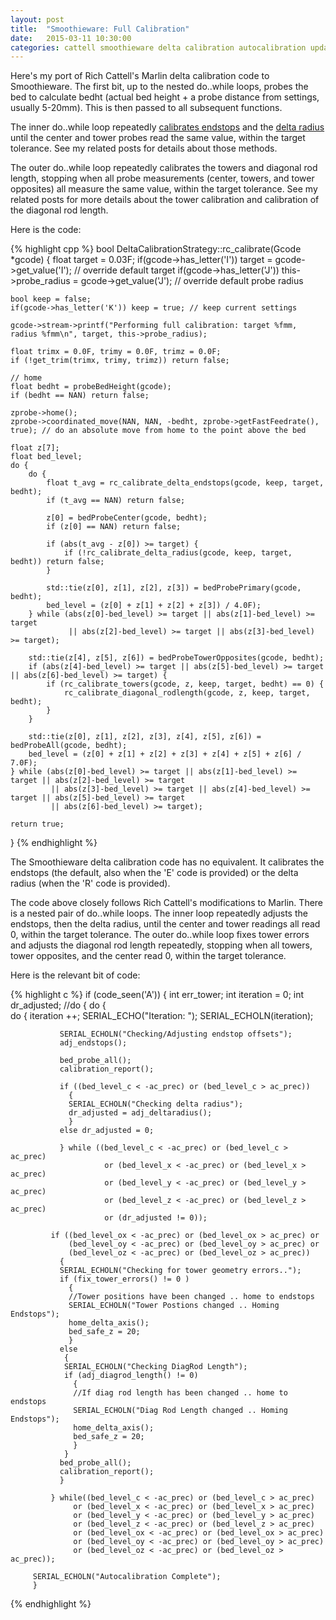 ```yaml
---
layout: post
title:  "Smoothieware: Full Calibration"
date:   2015-03-11 10:30:00
categories: cattell smoothieware delta calibration autocalibration update
---
```

Here's my port of Rich Cattell's Marlin delta calibration code to Smoothieware.  The first bit, up to the nested do..while loops, probes the bed to calculate bedht (actual bed height + a probe distance from settings, usually 5-20mm).  This is then passed to all subsequent functions.

The inner do..while loop repeatedly [calibrates endstops](../../2015-03-09-smoothieware-calibrate-delta-endstops.html) and the [delta radius](../../2015-03-09-smoothieware-calibrate-delta-radius.html) until the center and tower probes read the same value, within the target tolerance.  See my related posts for details about those methods.

The outer do..while loop repeatedly calibrates the towers and diagonal rod length, stopping when all probe measurements (center, towers, and tower opposites) all measure the same value, within the target tolerance.  See my related posts for more details about the tower calibration and calibration of the diagonal rod length. 

Here is the code:

{% highlight cpp %}
bool DeltaCalibrationStrategy::rc_calibrate(Gcode *gcode)
{
    float target = 0.03F;
    if(gcode->has_letter('I')) target = gcode->get_value('I'); // override default target
    if(gcode->has_letter('J')) this->probe_radius = gcode->get_value('J'); // override default probe radius

    bool keep = false;
    if(gcode->has_letter('K')) keep = true; // keep current settings

    gcode->stream->printf("Performing full calibration: target %fmm, radius %fmm\n", target, this->probe_radius);

    float trimx = 0.0F, trimy = 0.0F, trimz = 0.0F;
    if (!get_trim(trimx, trimy, trimz)) return false;

    // home
    float bedht = probeBedHeight(gcode);
    if (bedht == NAN) return false;

    zprobe->home();
    zprobe->coordinated_move(NAN, NAN, -bedht, zprobe->getFastFeedrate(), true); // do an absolute move from home to the point above the bed

    float z[7];
    float bed_level;
    do {
        do {
            float t_avg = rc_calibrate_delta_endstops(gcode, keep, target, bedht);
            if (t_avg == NAN) return false;

            z[0] = bedProbeCenter(gcode, bedht);
            if (z[0] == NAN) return false;

            if (abs(t_avg - z[0]) >= target) {
                if (!rc_calibrate_delta_radius(gcode, keep, target, bedht)) return false;
            }

            std::tie(z[0], z[1], z[2], z[3]) = bedProbePrimary(gcode, bedht);
            bed_level = (z[0] + z[1] + z[2] + z[3]) / 4.0F);
        } while (abs(z[0]-bed_level) >= target || abs(z[1]-bed_level) >= target
                 || abs(z[2]-bed_level) >= target || abs(z[3]-bed_level) >= target);

        std::tie(z[4], z[5], z[6]) = bedProbeTowerOpposites(gcode, bedht);
        if (abs(z[4]-bed_level) >= target || abs(z[5]-bed_level) >= target || abs(z[6]-bed_level) >= target) {
            if (rc_calibrate_towers(gcode, z, keep, target, bedht) == 0) {
                rc_calibrate_diagonal_rodlength(gcode, z, keep, target, bedht);
            }
        }

        std::tie(z[0], z[1], z[2], z[3], z[4], z[5], z[6]) = bedProbeAll(gcode, bedht);
        bed_level = (z[0] + z[1] + z[2] + z[3] + z[4] + z[5] + z[6] / 7.0F);
    } while (abs(z[0]-bed_level) >= target || abs(z[1]-bed_level) >= target || abs(z[2]-bed_level) >= target
             || abs(z[3]-bed_level) >= target || abs(z[4]-bed_level) >= target || abs(z[5]-bed_level) >= target
             || abs(z[6]-bed_level) >= target);

    return true;
}
{% endhighlight %}

The Smoothieware delta calibration code has no equivalent.  It calibrates the endstops (the default, also when the 'E' code is provided) or the delta radius (when the 'R' code is provided).  

The code above closely follows Rich Cattell's modifications to Marlin.  There is a nested pair of do..while loops.  The inner loop repeatedly adjusts the endstops, then the delta radius, until the center and tower readings all read 0, within the target tolerance.  The outer do..while loop fixes tower errors and adjusts the diagonal rod length repeatedly, stopping when all towers, tower opposites, and the center read 0, within the target tolerance.

Here is the relevant bit of code:

{% highlight c %}
       if (code_seen('A'))
         {
         int err_tower;
         int iteration = 0;
         int dr_adjusted;
       //do {
         do {       
            do {
               iteration ++;
               SERIAL_ECHO("Iteration: ");
               SERIAL_ECHOLN(iteration);              

               SERIAL_ECHOLN("Checking/Adjusting endstop offsets");
               adj_endstops();             
                               
               bed_probe_all();
               calibration_report();

               if ((bed_level_c < -ac_prec) or (bed_level_c > ac_prec))
                 {
                 SERIAL_ECHOLN("Checking delta radius");
                 dr_adjusted = adj_deltaradius();
                 }
               else dr_adjusted = 0;
               
               } while ((bed_level_c < -ac_prec) or (bed_level_c > ac_prec)
                         or (bed_level_x < -ac_prec) or (bed_level_x > ac_prec)
                         or (bed_level_y < -ac_prec) or (bed_level_y > ac_prec)
                         or (bed_level_z < -ac_prec) or (bed_level_z > ac_prec)
                         or (dr_adjusted != 0));
             
             if ((bed_level_ox < -ac_prec) or (bed_level_ox > ac_prec) or
                 (bed_level_oy < -ac_prec) or (bed_level_oy > ac_prec) or
                 (bed_level_oz < -ac_prec) or (bed_level_oz > ac_prec))
               {
               SERIAL_ECHOLN("Checking for tower geometry errors.."); 
               if (fix_tower_errors() != 0 )
                 {
                 //Tower positions have been changed .. home to endstops
                 SERIAL_ECHOLN("Tower Postions changed .. Homing Endstops");
                 home_delta_axis();
                 bed_safe_z = 20;
                 }
               else
                {   
                SERIAL_ECHOLN("Checking DiagRod Length");
                if (adj_diagrod_length() != 0)
                  { 
                  //If diag rod length has been changed .. home to endstops
                  SERIAL_ECHOLN("Diag Rod Length changed .. Homing Endstops");
                  home_delta_axis();
                  bed_safe_z = 20;
                  }
                }
               bed_probe_all();
               calibration_report();
               }
              
             } while((bed_level_c < -ac_prec) or (bed_level_c > ac_prec)
                  or (bed_level_x < -ac_prec) or (bed_level_x > ac_prec)
                  or (bed_level_y < -ac_prec) or (bed_level_y > ac_prec)
                  or (bed_level_z < -ac_prec) or (bed_level_z > ac_prec)
                  or (bed_level_ox < -ac_prec) or (bed_level_ox > ac_prec)
                  or (bed_level_oy < -ac_prec) or (bed_level_oy > ac_prec)
                  or (bed_level_oz < -ac_prec) or (bed_level_oz > ac_prec));
         
         SERIAL_ECHOLN("Autocalibration Complete");
         }
{% endhighlight %}

